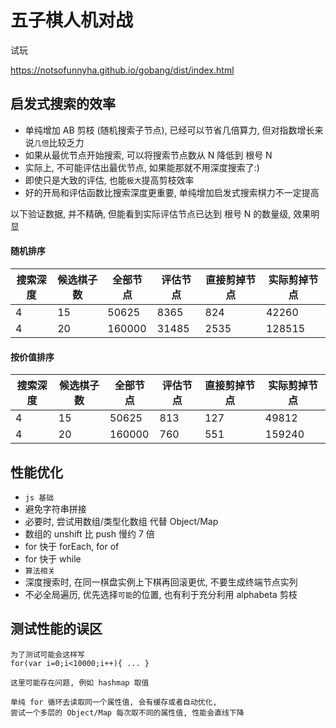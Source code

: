 # 五子棋人机对战

试玩

<https://notsofunnyha.github.io/gobang/dist/index.html>

## 启发式搜索的效率

- 单纯增加 AB 剪枝 (随机搜索子节点), 已经可以节省几倍算力, 但对指数增长来说`几倍`比较乏力
- 如果从最优节点开始搜索, 可以将搜索节点数从 N 降低到 根号 N
- 实际上, 不可能评估出最优节点, 如果能那就不用深度搜索了:)
- 即使只是大致的评估, 也能`极大`提高剪枝效率
- 好的开局和评估函数比搜索深度更重要, 单纯增加启发式搜索棋力不一定提高

以下验证数据, 并不精确, 但能看到实际评估节点已达到 根号 N 的数量级, 效果明显

#### 随机排序

| 搜索深度 | 候选棋子数 | 全部节点 | 评估节点 | 直接剪掉节点 | 实际剪掉节点 |
| -------- | ---------- | -------- | -------- | ------------ | ------------ |
| 4        | 15         | 50625    | 8365     | 824          | 42260        |
| 4        | 20         | 160000   | 31485    | 2535         | 128515       |

#### 按价值排序

| 搜索深度 | 候选棋子数 | 全部节点 | 评估节点 | 直接剪掉节点 | 实际剪掉节点 |
| -------- | ---------- | -------- | -------- | ------------ | ------------ |
| 4        | 15         | 50625    | 813      | 127          | 49812        |
| 4        | 20         | 160000   | 760      | 551          | 159240       |

## 性能优化

- `js 基础`
- 避免字符串拼接
- 必要时, 尝试用数组/类型化数组 代替 Object/Map
- 数组的 unshift 比 push 慢约 7 倍
- for 快于 forEach, for of
- for 快于 while
- `算法相关`
- 深度搜索时, 在同一棋盘实例上下棋再回滚更优, 不要生成终端节点实列
- 不必全局遍历, 优先选择`可能`的位置, 也有利于充分利用 alphabeta 剪枝

## 测试性能的误区

```
为了测试可能会这样写
for(var i=0;i<10000;i++){ ... }

这里可能存在问题, 例如 hashmap 取值

单纯 for 循环去读取同一个属性值, 会有缓存或者自动优化,
尝试一个多层的 Object/Map 每次取不同的属性值, 性能会直线下降
```

